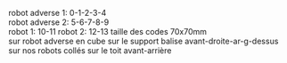 robot adverse 1: 0-1-2-3-4  
robot adverse 2: 5-6-7-8-9  
robot 1: 10-11
robot 2: 12-13
taille des codes 70x70mm  
sur robot adverse en cube sur le support balise avant-droite-ar-g-dessus  
sur nos robots collés sur le toit avant-arrière  
